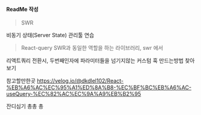 #### ReadMe 작성


> SWR  

비동기 상태(Server State) 관리툴 연습


> React-query
SWR과 동일한 역할을 하는 라이브러리, swr 에서 

리액트쿼리 전환시, 두번째인자에 파라미터들을 넘기지않는 커스텀 훅 만드는방법 찾아보기

참고할만한곳
https://velog.io/@dkdlel102/React-%EB%A6%AC%EC%95%A1%ED%8A%B8-%EC%BF%BC%EB%A6%AC-useQuery-%EC%82%AC%EC%9A%A9%EB%B2%95

잔디심기 총총
총